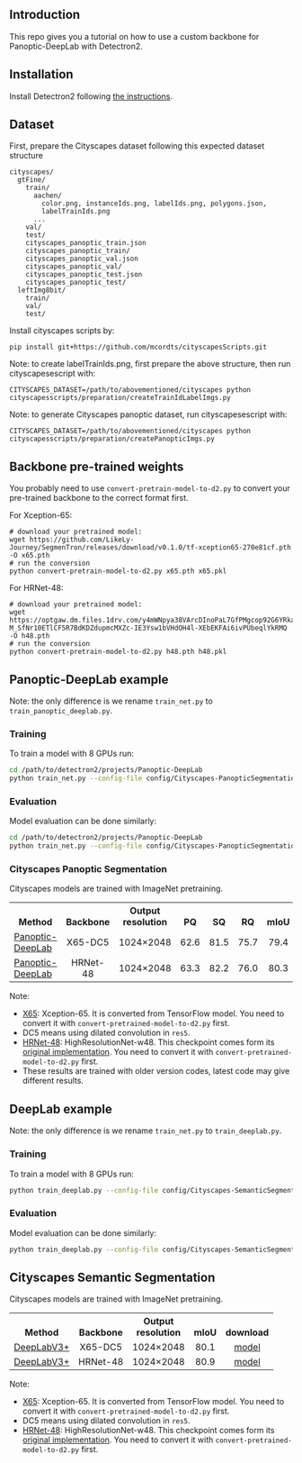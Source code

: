 ## Introduction
This repo gives you a tutorial on how to use a custom backbone for Panoptic-DeepLab with Detectron2.

## Installation
Install Detectron2 following [the instructions](https://detectron2.readthedocs.io/tutorials/install.html).

## Dataset
First, prepare the Cityscapes dataset following this expected dataset structure
```
cityscapes/
  gtFine/
    train/
      aachen/
        color.png, instanceIds.png, labelIds.png, polygons.json,
        labelTrainIds.png
      ...
    val/
    test/
    cityscapes_panoptic_train.json
    cityscapes_panoptic_train/
    cityscapes_panoptic_val.json
    cityscapes_panoptic_val/
    cityscapes_panoptic_test.json
    cityscapes_panoptic_test/
  leftImg8bit/
    train/
    val/
    test/
```
Install cityscapes scripts by:
```
pip install git+https://github.com/mcordts/cityscapesScripts.git
```

Note: to create labelTrainIds.png, first prepare the above structure, then run cityscapesescript with:
```
CITYSCAPES_DATASET=/path/to/abovementioned/cityscapes python cityscapesscripts/preparation/createTrainIdLabelImgs.py
```

Note: to generate Cityscapes panoptic dataset, run cityscapesescript with:
```
CITYSCAPES_DATASET=/path/to/abovementioned/cityscapes python cityscapesscripts/preparation/createPanopticImgs.py
```

## Backbone pre-trained weights
You probably need to use `convert-pretrain-model-to-d2.py` to convert your pre-trained backbone to the correct format first.

For Xception-65:
```
# download your pretrained model:
wget https://github.com/LikeLy-Journey/SegmenTron/releases/download/v0.1.0/tf-xception65-270e81cf.pth -O x65.pth
# run the conversion
python convert-pretrain-model-to-d2.py x65.pth x65.pkl
```

For HRNet-48:
```
# download your pretrained model:
wget https://optgaw.dm.files.1drv.com/y4mWNpya38VArcDInoPaL7GfPMgcop92G6YRkabO1QTSWkCbo7djk8BFZ6LK_KHHIYE8wqeSAChU58NVFOZEvqFaoz392OgcyBrq_f8XGkusQep_oQsuQ7DPQCUrdLwyze_NlsyDGWot0L9agkQ-M_SfNr10ETlCF5R7BdKDZdupmcMXZc-IE3Ysw1bVHdOH4l-XEbEKFAi6ivPUbeqlYkRMQ -O h48.pth
# run the conversion
python convert-pretrain-model-to-d2.py h48.pth h48.pkl
```

## Panoptic-DeepLab example
Note: the only difference is we rename `train_net.py` to `train_panoptic_deeplab.py`.

### Training

To train a model with 8 GPUs run:
```bash
cd /path/to/detectron2/projects/Panoptic-DeepLab
python train_net.py --config-file config/Cityscapes-PanopticSegmentation/panoptic_deeplab_X_65_os16_mg124_poly_90k_bs32_crop_512_1024.yaml --num-gpus 8
```

### Evaluation

Model evaluation can be done similarly:
```bash
cd /path/to/detectron2/projects/Panoptic-DeepLab
python train_net.py --config-file config/Cityscapes-PanopticSegmentation/panoptic_deeplab_X_65_os16_mg124_poly_90k_bs32_crop_512_1024.yaml --eval-only MODEL.WEIGHTS /path/to/model_checkpoint
```

### Cityscapes Panoptic Segmentation
Cityscapes models are trained with ImageNet pretraining.

<table><tbody>
<!-- START TABLE -->
<!-- TABLE HEADER -->
<th valign="bottom">Method</th>
<th valign="bottom">Backbone</th>
<th valign="bottom">Output<br/>resolution</th>
<th valign="bottom">PQ</th>
<th valign="bottom">SQ</th>
<th valign="bottom">RQ</th>
<th valign="bottom">mIoU</th>
<th valign="bottom">AP</th>
<th valign="bottom">download</th>
<!-- TABLE BODY -->
 <tr><td align="left"><a href="config/Cityscapes-PanopticSegmentation/panoptic_deeplab_X_65_os16_mg124_poly_90k_bs32_crop_512_1024.yaml">Panoptic-DeepLab</a></td>
<td align="center">X65-DC5</td>
<td align="center">1024&times;2048</td>
<td align="center"> 62.6 </td>
<td align="center"> 81.5 </td>
<td align="center"> 75.7 </td>
<td align="center"> 79.4 </td>
<td align="center"> 32.8 </td>
<td align="center"><a href=https://drive.google.com/file/d/1F9Biuu9UmgfCyatP5yQTYN5V5_YyVGA2/view?usp=sharing"
">model</a></td>
</tr>
 <tr><td align="left"><a href="config/Cityscapes-PanopticSegmentation/panoptic_deeplab_H_48_os16_mg124_poly_90k_bs32_crop_512_1024.yaml">Panoptic-DeepLab</a></td>
<td align="center">HRNet-48</td>
<td align="center">1024&times;2048</td>
<td align="center"> 63.3 </td>
<td align="center"> 82.2 </td>
<td align="center"> 76.0 </td>
<td align="center"> 80.3 </td>
<td align="center"> 35.9 </td>
<td align="center"><a href=https://drive.google.com/file/d/1jQp844gR9NvAXmSXNuRgiY516LsRbTSN/view?usp=sharing"
">model</a></td>
</tr>
</tbody></table>

Note:
- [X65](https://github.com/LikeLy-Journey/SegmenTron/releases/download/v0.1.0/tf-xception65-270e81cf.pth): Xception-65. It is converted from TensorFlow model. You need to convert it with `convert-pretrained-model-to-d2.py` first.
- DC5 means using dilated convolution in `res5`.
- [HRNet-48](https://optgaw.dm.files.1drv.com/y4mWNpya38VArcDInoPaL7GfPMgcop92G6YRkabO1QTSWkCbo7djk8BFZ6LK_KHHIYE8wqeSAChU58NVFOZEvqFaoz392OgcyBrq_f8XGkusQep_oQsuQ7DPQCUrdLwyze_NlsyDGWot0L9agkQ-M_SfNr10ETlCF5R7BdKDZdupmcMXZc-IE3Ysw1bVHdOH4l-XEbEKFAi6ivPUbeqlYkRMQ): HighResolutionNet-w48. This checkpoint comes form its [original implementation](https://github.com/HRNet/HRNet-Image-Classification). You need to convert it with `convert-pretrained-model-to-d2.py` first.
- These results are trained with older version codes, latest code may give different results.

## DeepLab example
Note: the only difference is we rename `train_net.py` to `train_deeplab.py`.

### Training
To train a model with 8 GPUs run:
```bash
python train_deeplab.py --config-file config/Cityscapes-SemanticSegmentation/deeplab_v3_plus_X_65_os16_mg124_poly_90k_bs16.yaml --num-gpus 8
```

### Evaluation
Model evaluation can be done similarly:
```bash
python train_deeplab.py --config-file config/Cityscapes-SemanticSegmentation/deeplab_v3_plus_X_65_os16_mg124_poly_90k_bs16.yaml --eval-only MODEL.WEIGHTS /path/to/model_checkpoint
```

## Cityscapes Semantic Segmentation
Cityscapes models are trained with ImageNet pretraining.

<table><tbody>
<!-- START TABLE -->
<!-- TABLE HEADER -->
<th valign="bottom">Method</th>
<th valign="bottom">Backbone</th>
<th valign="bottom">Output<br/>resolution</th>
<th valign="bottom">mIoU</th>
<th valign="bottom">download</th>
<!-- TABLE BODY -->
 <tr><td align="left"><a href="configs/Cityscapes-SemanticSegmentation/deeplab_v3_plus_X_65_os16_mg124_poly_90k_bs16.yaml">DeepLabV3+</a></td>
<td align="center">X65-DC5</td>
<td align="center">1024&times;2048</td>
<td align="center"> 80.1 </td>
<td align="center"><a href=https://drive.google.com/file/d/13z2R1cLEGLCIvFVFHGAianOFPi5qjpf_/view?usp=sharing"
">model</a></td>
</tr>
 <tr><td align="left"><a href="configs/Cityscapes-SemanticSegmentation/deeplab_v3_plus_H_48_os4_poly_90k_bs16.yaml">DeepLabV3+</a></td>
<td align="center">HRNet-48</td>
<td align="center">1024&times;2048</td>
<td align="center"> 80.9 </td>
<td align="center"><a href=https://drive.google.com/file/d/1ppFGnva9WsZMMAJGx_FLZjLhvh4OBbGI/view?usp=sharing"
">model</a></td>
</tr>
</tbody></table>

Note:
- [X65](https://github.com/LikeLy-Journey/SegmenTron/releases/download/v0.1.0/tf-xception65-270e81cf.pth): Xception-65. It is converted from TensorFlow model. You need to convert it with `convert-pretrained-model-to-d2.py` first.
- DC5 means using dilated convolution in `res5`.
- [HRNet-48](https://optgaw.dm.files.1drv.com/y4mWNpya38VArcDInoPaL7GfPMgcop92G6YRkabO1QTSWkCbo7djk8BFZ6LK_KHHIYE8wqeSAChU58NVFOZEvqFaoz392OgcyBrq_f8XGkusQep_oQsuQ7DPQCUrdLwyze_NlsyDGWot0L9agkQ-M_SfNr10ETlCF5R7BdKDZdupmcMXZc-IE3Ysw1bVHdOH4l-XEbEKFAi6ivPUbeqlYkRMQ): HighResolutionNet-w48. This checkpoint comes form its [original implementation](https://github.com/HRNet/HRNet-Image-Classification). You need to convert it with `convert-pretrained-model-to-d2.py` first.
